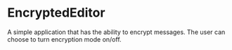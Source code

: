 # EncryptedEditor
A simple application that has the ability to encrypt messages.
The user can choose to turn encryption mode on/off.
